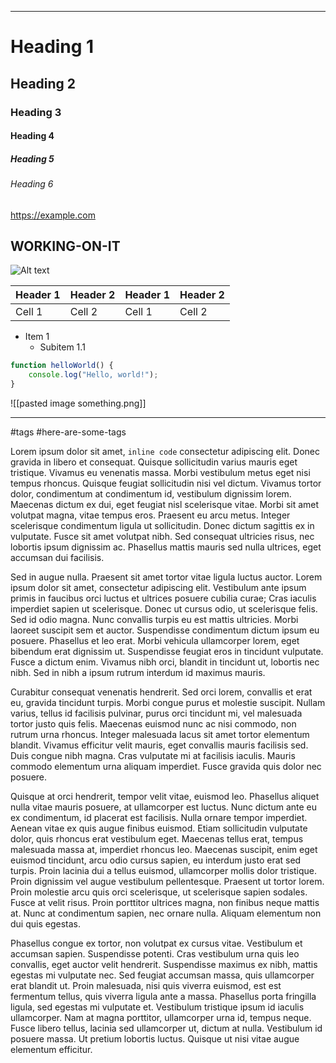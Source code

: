 
___

# Heading 1

## Heading 2

### Heading 3

#### Heading 4

##### Heading 5

###### Heading 6

<https://example.com>

## WORKING-ON-IT

![Alt text](https://example.com/image.png)

| Header 1 | Header 2 | Header 1 | Header 2 |
|----------|----------|----------|----------|
| Cell 1   | Cell 2   | Cell 1   | Cell 2   |

- Item 1
    - Subitem 1.1

```javascript
function helloWorld() {
    console.log("Hello, world!");
}
```

![[pasted image something.png]]
___
#tags #here-are-some-tags

Lorem ipsum dolor sit amet, `inline code` consectetur adipiscing elit. Donec gravida in libero et consequat. Quisque sollicitudin varius mauris eget tristique. Vivamus eu venenatis massa. Morbi vestibulum metus eget nisi tempus rhoncus. Quisque feugiat sollicitudin nisi vel dictum. Vivamus tortor dolor, condimentum at condimentum id, vestibulum dignissim lorem. Maecenas dictum ex dui, eget feugiat nisl scelerisque vitae. Morbi sit amet volutpat magna, vitae tempus eros. Praesent eu arcu metus. Integer scelerisque condimentum ligula ut sollicitudin. Donec dictum sagittis ex in vulputate. Fusce sit amet volutpat nibh. Sed consequat ultricies risus, nec lobortis ipsum dignissim ac. Phasellus mattis mauris sed nulla ultrices, eget accumsan dui facilisis.

Sed in augue nulla. Praesent sit amet tortor vitae ligula luctus auctor. Lorem ipsum dolor sit amet, consectetur adipiscing elit. Vestibulum ante ipsum primis in faucibus orci luctus et ultrices posuere cubilia curae; Cras iaculis imperdiet sapien ut scelerisque. Donec ut cursus odio, ut scelerisque felis. Sed id odio magna. Nunc convallis turpis eu est mattis ultricies. Morbi laoreet suscipit sem et auctor. Suspendisse condimentum dictum ipsum eu posuere. Phasellus et leo erat. Morbi vehicula ullamcorper lorem, eget bibendum erat dignissim ut. Suspendisse feugiat eros in tincidunt vulputate. Fusce a dictum enim. Vivamus nibh orci, blandit in tincidunt ut, lobortis nec nibh. Sed in nibh a ipsum rutrum interdum id maximus mauris.

Curabitur consequat venenatis hendrerit. Sed orci lorem, convallis et erat eu, gravida tincidunt turpis. Morbi congue purus et molestie suscipit. Nullam varius, tellus id facilisis pulvinar, purus orci tincidunt mi, vel malesuada tortor justo quis felis. Maecenas euismod nunc ac nisi commodo, non rutrum urna rhoncus. Integer malesuada lacus sit amet tortor elementum blandit. Vivamus efficitur velit mauris, eget convallis mauris facilisis sed. Duis congue nibh magna. Cras vulputate mi at facilisis iaculis. Mauris commodo elementum urna aliquam imperdiet. Fusce gravida quis dolor nec posuere.

Quisque at orci hendrerit, tempor velit vitae, euismod leo. Phasellus aliquet nulla vitae mauris posuere, at ullamcorper est luctus. Nunc dictum ante eu ex condimentum, id placerat est facilisis. Nulla ornare tempor imperdiet. Aenean vitae ex quis augue finibus euismod. Etiam sollicitudin vulputate dolor, quis rhoncus erat vestibulum eget. Maecenas tellus erat, tempus malesuada massa at, imperdiet rhoncus leo. Maecenas suscipit, enim eget euismod tincidunt, arcu odio cursus sapien, eu interdum justo erat sed turpis. Proin lacinia dui a tellus euismod, ullamcorper mollis dolor tristique. Proin dignissim vel augue vestibulum pellentesque. Praesent ut tortor lorem. Proin molestie arcu quis orci scelerisque, ut scelerisque sapien sodales. Fusce at velit risus. Proin porttitor ultrices magna, non finibus neque mattis at. Nunc at condimentum sapien, nec ornare nulla. Aliquam elementum non dui quis egestas.

Phasellus congue ex tortor, non volutpat ex cursus vitae. Vestibulum et accumsan sapien. Suspendisse potenti. Cras vestibulum urna quis leo convallis, eget auctor velit hendrerit. Suspendisse maximus ex nibh, mattis egestas mi vulputate nec. Sed feugiat accumsan massa, quis ullamcorper erat blandit ut. Proin malesuada, nisi quis viverra euismod, est est fermentum tellus, quis viverra ligula ante a massa. Phasellus porta fringilla ligula, sed egestas mi vulputate et. Vestibulum tristique ipsum id iaculis ullamcorper. Nam at magna porttitor, ullamcorper urna id, tempus neque. Fusce libero tellus, lacinia sed ullamcorper ut, dictum at nulla. Vestibulum id posuere massa. Ut pretium lobortis luctus. Quisque ut nisi vitae augue elementum efficitur.
